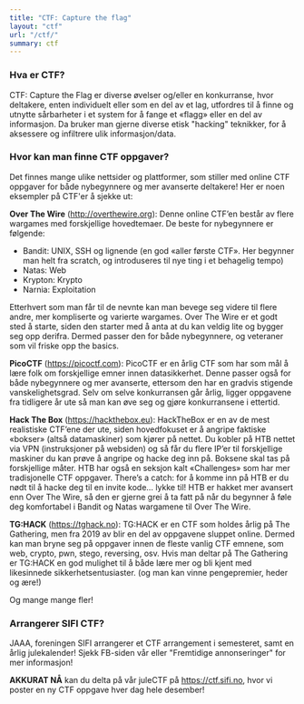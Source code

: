```yaml
---
title: "CTF: Capture the flag"
layout: "ctf"
url: "/ctf/"
summary: ctf
---
```





### Hva er CTF?
CTF: Capture the Flag er diverse øvelser og/eller en konkurranse, hvor deltakere, enten individuelt eller som en del av et lag, utfordres til å finne og utnytte sårbarheter i et system for å fange et «flagg» eller en del av informasjon. Da bruker man gjerne diverse etisk "hacking" teknikker, for å aksessere og infiltrere ulik informasjon/data.

### Hvor kan man finne CTF oppgaver?
Det finnes mange ulike nettsider og plattformer, som stiller med online CTF oppgaver for både nybegynnere og mer avanserte deltakere! Her er noen eksempler på CTF'er å sjekke ut:

**Over The Wire** (http://overthewire.org): Denne online CTF’en består av flere wargames med forskjellige hovedtemaer. De beste for nybegynnere er følgende:
* Bandit: UNIX, SSH og lignende (en god «aller første CTF». Her begynner man helt fra scratch, og introduseres til nye ting i et behagelig tempo)
* Natas: Web
* Krypton: Krypto
* Narnia: Exploitation

Etterhvert som man får til de nevnte kan man bevege seg videre til flere andre, mer kompliserte og varierte wargames. Over The Wire er et godt sted å starte, siden den starter med å anta at du kan veldig lite og bygger seg opp derifra. Dermed passer den for både nybegynnere, og veteraner som vil friske opp the basics.

**PicoCTF** (https://picoctf.com): PicoCTF er en årlig CTF som har som mål å lære folk om forskjellige emner innen datasikkerhet. Denne passer også for både nybegynnere og mer avanserte, ettersom den har en gradvis stigende vanskelighetsgrad. Selv om selve konkurransen går årlig, ligger oppgavene fra tidligere år ute så man kan øve seg og gjøre konkurransene i ettertid.

**Hack The Box** (https://hackthebox.eu): HackTheBox er en av de mest realistiske CTF’ene der ute, siden hovedfokuset er å angripe faktiske «bokser» (altså datamaskiner) som kjører på nettet. Du kobler på HTB nettet via VPN (instruksjoner på websiden) og så får du flere IP’er til forskjellige maskiner du kan prøve å angripe og hacke deg inn på. Boksene skal tas på forskjellige måter. HTB har også en seksjon kalt «Challenges» som har mer tradisjonelle CTF oppgaver. There’s a catch: for å komme inn på HTB er du nødt til å hacke deg til en invite kode… lykke til! HTB er hakket mer avansert enn Over The Wire, så den er gjerne grei å ta fatt på når du begynner å føle deg komfortabel i Bandit og Natas wargamene til Over The Wire.

**TG:HACK** (https://tghack.no): TG:HACK er en CTF som holdes årlig på The Gathering, men fra 2019 av blir en del av oppgavene sluppet online. Dermed kan man bryne seg på oppgaver innen de fleste vanlig CTF emnene, som web, crypto, pwn, stego, reversing, osv. Hvis man deltar på The Gathering er TG:HACK en god mulighet til å både lære mer og bli kjent med likesinnede sikkerhetsentusiaster. (og man kan vinne pengepremier, heder og ære!)

Og mange mange fler! 

### Arrangerer SIFI CTF?
JAAA, foreningen SIFI arrangerer et CTF arrangement i semesteret, samt en årlig julekalender! Sjekk FB-siden vår eller "Fremtidige annonseringer" for mer informasjon!

**AKKURAT NÅ** kan du delta på vår juleCTF på https://ctf.sifi.no, hvor vi poster en ny CTF oppgave hver dag hele desember! 
